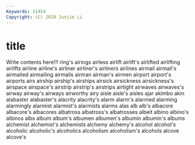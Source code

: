 ```yaml
---
Keywords: 11454
Copyright: (C) 2020 Junjie Li
---
```


# title

Write contents here!!!
ring's 
airings 
airless 
airlift 
airlift's 
airlifted
airlifting 
airlifts 
airline 
airline's 
airliner 
airliner's 
airliners 
airlines 
airmail 
airmail's
airmailed 
airmailing 
airmails 
airman 
airman's 
airmen 
airport 
airport's 
airports 
airs
airship 
airship's 
airships 
airsick 
airsickness 
airsickness's 
airspace 
airspace's 
airstrip 
airstrip's
airstrips 
airtight 
airwaves 
airwaves's 
airway 
airway's 
airways 
airworthy 
airy 
aisle
aisle's 
aisles 
ajar 
akimbo 
akin 
alabaster 
alabaster's 
alacrity 
alacrity's 
alarm
alarm's 
alarmed 
alarming 
alarmingly 
alarmist 
alarmist's 
alarmists 
alarms 
alas 
alb
alb's 
albacore 
albacore's 
albacores 
albatross 
albatross's 
albatrosses 
albeit 
albino 
albino's
albinos 
albs 
album 
album's 
albumen 
albumen's 
albumin 
albumin's 
albums 
alchemist
alchemist's 
alchemists 
alchemy 
alchemy's 
alcohol 
alcohol's 
alcoholic 
alcoholic's 
alcoholics 
alcoholism
alcoholism's 
alcohols 
alcove 
alcove's 
